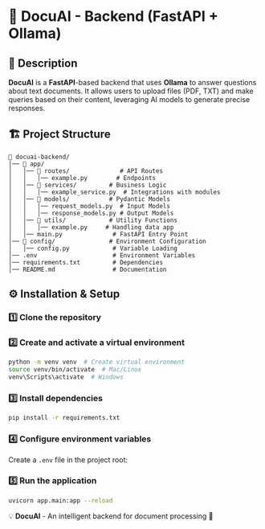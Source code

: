 # 🚀 DocuAI - Backend (FastAPI + Ollama)

## 📌 Description

**DocuAI** is a **FastAPI**-based backend that uses **Ollama** to answer questions about text documents. It allows users to upload files (PDF, TXT) and make queries based on their content, leveraging AI models to generate precise responses.

## 🏗️ Project Structure

```
📂 docuai-backend/
│── 📂 app/
│   │── 📂 routes/              # API Routes
│   │   │── example.py        # Endpoints
│   │── 📂 services/         # Business Logic
│   │   │── example_service.py  # Integrations with modules
│   │── 📂 models/           # Pydantic Models
│   │   │── request_models.py  # Input Models
│   │   │── response_models.py # Output Models
│   │── 📂 utils/            # Utility Functions
│   │   │── example.py     # Handling data app
│   │── main.py              # FastAPI Entry Point
│── 📂 config/               # Environment Configuration
│   │── config.py            # Variable Loading
│── .env                     # Environment Variables
│── requirements.txt         # Dependencies
│── README.md                # Documentation
```

## ⚙️ Installation & Setup

### 1️⃣ Clone the repository

<!-- ```bash
git clone https://github.com/your-user/docuai-backend.git
cd docuai-backend
``` -->

### 2️⃣ Create and activate a virtual environment

```bash
python -m venv venv  # Create virtual environment
source venv/bin/activate  # Mac/Linux
venv\Scripts\activate  # Windows
```

### 3️⃣ Install dependencies

```bash
pip install -r requirements.txt
```

### 4️⃣ Configure environment variables

Create a `.env` file in the project root:

<!-- ```ini
OLLAMA_MODEL=mistral
``` -->

### 5️⃣ Run the application

```bash
uvicorn app.main:app --reload
```

💡 **DocuAI** - An intelligent backend for document processing 🚀
